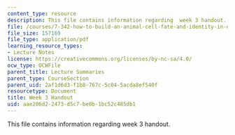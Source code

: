 ```yaml
---
content_type: resource
description: This file contains information regarding  week 3 handout.
file: /courses/7-342-how-to-build-an-animal-cell-fate-and-identity-in-development-and-disease-fall-2017/aae206d22473d5c7be0b1bc52c485db1_MIT7_342F17_Week_3_handout.pdf
file_size: 157169
file_type: application/pdf
learning_resource_types:
- Lecture Notes
license: https://creativecommons.org/licenses/by-nc-sa/4.0/
ocw_type: OCWFile
parent_title: Lecture Summaries
parent_type: CourseSection
parent_uid: 2af1d6d3-f1b8-767c-5c04-5acda8ef540f
resourcetype: Document
title: Week 3 Handout
uid: aae206d2-2473-d5c7-be0b-1bc52c485db1
---
```

This file contains information regarding  week 3 handout.